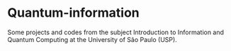 # Quantum-information



Some projects and codes from the subject Introduction to Information and Quantum Computing at the University of São Paulo (USP).

